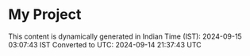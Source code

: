 # My Project

This content is dynamically generated in Indian Time (IST): 2024-09-15 03:07:43 IST
Converted to UTC: 2024-09-14 21:37:43 UTC
